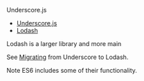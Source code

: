 Underscore.js

* [Underscore.js](http://underscorejs.org/)
* [Lodash](https://lodash.com/)

Lodash is a larger library and more main

See [Migrating](https://github.com/lodash/lodash/wiki/Migrating) from Underscore to Lodash.

Note ES6 includes some of their functionality.
